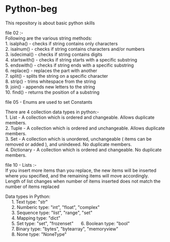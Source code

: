 # Python-beg
This repository is about basic python skills <br>

file 02 :- <br>
Following are the various string methods: <br>
    1. isalpha() - checks if string contains only characters  <br>
    2. isalnum() - checks if string contains characters and/or numbers  <br>
    3. isdecimal() - checks if string contains digits  <br>
    4. startswith() - checks if string starts with a specific substring <br>
    5. endswith() - checks if string ends with a specific substring  <br>
    6. replace() - replaces the part with another <br>
    7. split() - splits the string on a specific character <br>
    8. strip() - trims whitespace from the string  <br>
    9. join() - appends new letters to the string  <br>
    10. find() - returns the position of a substring  <br>

file 05 - Enums are used to set Constants <br>

There are 4 collection data types in python:- <br>
    1. List - A collection which is ordered and changeable. Allows duplicate members.<br>
    2. Tuple - A collection which is ordered and unchangeable. Allows duplicate members.<br>
    3. Set - A collection which is unordered, unchangeable ( items can be removed or added ), and unindexed. No duplicate members.<br>
    4. Dictionary - A collection which is ordered and changeable. No duplicate members.<br>

file 10 - Lists :- <br>
If you insert more items than you replace, the new items will be inserted where you specified, and the remaining items will move accordingly. <br> 
Length of list changes when number of items inserted does not match the number of items replaced <br>

Data types in Python: <br>
&nbsp;&nbsp;&nbsp;&nbsp; 1. Text type: "str" <br> 
&nbsp;&nbsp;&nbsp;&nbsp; 2. Numberic type: "int", "float", "complex" <br> 
&nbsp;&nbsp;&nbsp;&nbsp; 3. Sequence type: "list", "range", "set" <br>
&nbsp;&nbsp;&nbsp;&nbsp; 4. Mapping type: "dict" <br>
&nbsp;&nbsp;&nbsp;&nbsp; 5. Set type: "set", "frozenset"
&nbsp;&nbsp;&nbsp;&nbsp; 6. Boolean type: "bool" <br>
&nbsp;&nbsp;&nbsp;&nbsp; 7. Binary type: "bytes", "bytearray", "memoryview" <br>
&nbsp;&nbsp;&nbsp;&nbsp; 8. None type: "NoneType" <br>